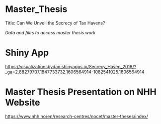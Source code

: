 # Master_Thesis
Title: Can We Unveil the Secrecy of Tax Havens?

*Data and files to access master thesis work*

# Shiny App
https://visualizationsbydan.shinyapps.io/Secrecy_Haven_2018/?_ga=2.88279707.1847733732.1606564914-1082541025.1606564914

# Master Thesis Presentation on NHH Website
https://www.nhh.no/en/research-centres/nocet/master-theses/index/
